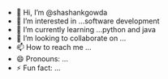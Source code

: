  - 👋 Hi, I’m @shashankgowda
- 👀 I’m interested in ...software development
- 🌱 I’m currently learning ...python and java
- 💞️ I’m looking to collaborate on ...
- 📫 How to reach me ...
- 😄 Pronouns: ...
- ⚡ Fun fact: ...

<!---
shashank1144/shashank1144 is a ✨ special ✨ repository because its `README.md` (this file) appears on your GitHub profile.
You can click the Preview link to take a look at your changes.
--->
